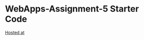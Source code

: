 # WebApps-Assignment-5 Starter Code
 <a href = "https://44-563-web-apps-s22.github.io/webapps-s22-assignment-5-jessy0506/BIRDS.html"> Hosted at </a>